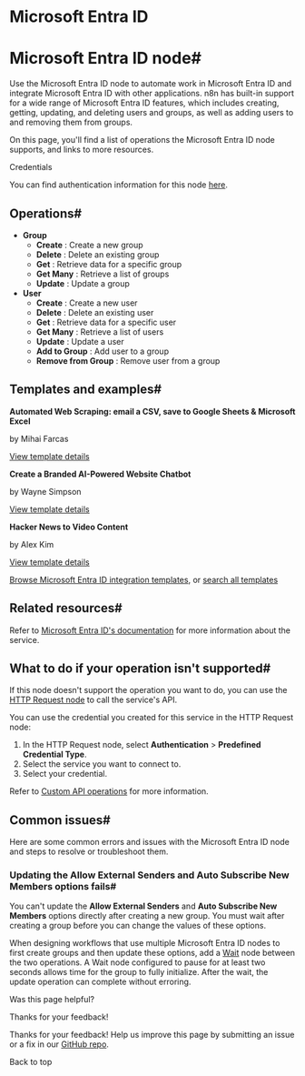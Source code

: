 # Microsoft Entra ID

[ ](https://github.com/n8n-io/n8n-docs/edit/main/docs/integrations/builtin/app-nodes/n8n-nodes-base.microsoftentra.md "Edit this page")

# Microsoft Entra ID node#

Use the Microsoft Entra ID node to automate work in Microsoft Entra ID and integrate Microsoft Entra ID with other applications. n8n has built-in support for a wide range of Microsoft Entra ID features, which includes creating, getting, updating, and deleting users and groups, as well as adding users to and removing them from groups.

On this page, you'll find a list of operations the Microsoft Entra ID node supports, and links to more resources.

Credentials

You can find authentication information for this node [here](../../credentials/microsoftentra/).

## Operations#

  * **Group**
    * **Create** : Create a new group
    * **Delete** : Delete an existing group
    * **Get** : Retrieve data for a specific group
    * **Get Many** : Retrieve a list of groups
    * **Update** : Update a group
  * **User**
    * **Create** : Create a new user
    * **Delete** : Delete an existing user
    * **Get** : Retrieve data for a specific user
    * **Get Many** : Retrieve a list of users
    * **Update** : Update a user
    * **Add to Group** : Add user to a group
    * **Remove from Group** : Remove user from a group



## Templates and examples#

**Automated Web Scraping: email a CSV, save to Google Sheets & Microsoft Excel**

by Mihai Farcas

[View template details](https://n8n.io/workflows/2275-automated-web-scraping-email-a-csv-save-to-google-sheets-and-microsoft-excel/)

**Create a Branded AI-Powered Website Chatbot**

by Wayne Simpson

[View template details](https://n8n.io/workflows/2786-create-a-branded-ai-powered-website-chatbot/)

**Hacker News to Video Content**

by Alex Kim

[View template details](https://n8n.io/workflows/2557-hacker-news-to-video-content/)

[Browse Microsoft Entra ID integration templates](https://n8n.io/integrations/microsoft-entra-id-azure-active-directory/), or [search all templates](https://n8n.io/workflows/)

## Related resources#

Refer to [Microsoft Entra ID's documentation](https://learn.microsoft.com/en-us/graph/api/resources/identity-network-access-overview?view=graph-rest-1.0) for more information about the service.

## What to do if your operation isn't supported#

If this node doesn't support the operation you want to do, you can use the [HTTP Request node](../../core-nodes/n8n-nodes-base.httprequest/) to call the service's API.

You can use the credential you created for this service in the HTTP Request node: 

  1. In the HTTP Request node, select **Authentication** > **Predefined Credential Type**.
  2. Select the service you want to connect to.
  3. Select your credential.



Refer to [Custom API operations](../../../custom-operations/) for more information.

## Common issues#

Here are some common errors and issues with the Microsoft Entra ID node and steps to resolve or troubleshoot them.

### Updating the Allow External Senders and Auto Subscribe New Members options fails#

You can't update the **Allow External Senders** and **Auto Subscribe New Members** options directly after creating a new group. You must wait after creating a group before you can change the values of these options.

When designing workflows that use multiple Microsoft Entra ID nodes to first create groups and then update these options, add a [Wait](../../core-nodes/n8n-nodes-base.wait/) node between the two operations. A Wait node configured to pause for at least two seconds allows time for the group to fully initialize. After the wait, the update operation can complete without erroring.

Was this page helpful? 

Thanks for your feedback! 

Thanks for your feedback! Help us improve this page by submitting an issue or a fix in our [GitHub repo](https://github.com/n8n-io/n8n-docs). 

Back to top 
